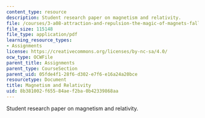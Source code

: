 ```yaml
---
content_type: resource
description: Student research paper on magnetism and relativity.
file: /courses/3-a08-attraction-and-repulsion-the-magic-of-magnets-fall-2005/8b381002f65584aef2ba0b42339868aa_mag_relativity.pdf
file_size: 115148
file_type: application/pdf
learning_resource_types:
- Assignments
license: https://creativecommons.org/licenses/by-nc-sa/4.0/
ocw_type: OCWFile
parent_title: Assignments
parent_type: CourseSection
parent_uid: 05fde4f1-28f6-d302-e7f6-e16a24a20bce
resourcetype: Document
title: Magnetism and Relativity
uid: 8b381002-f655-84ae-f2ba-0b42339868aa
---
```

Student research paper on magnetism and relativity.